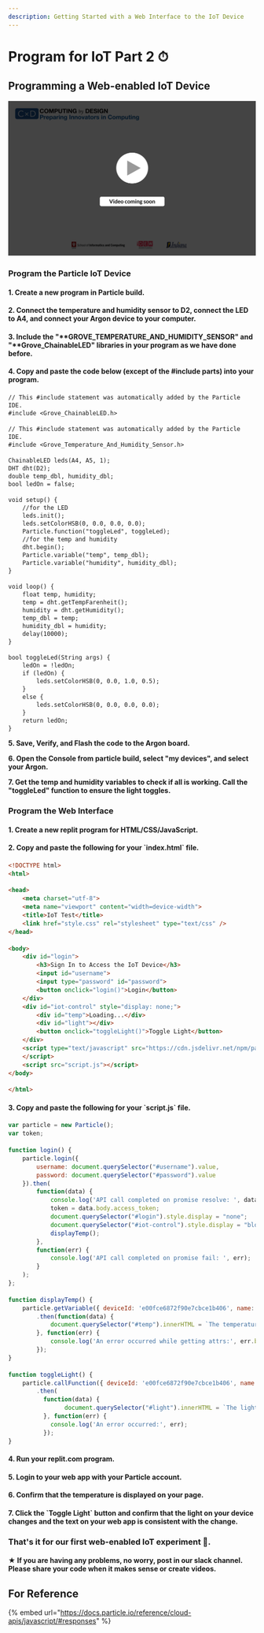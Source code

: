 ```yaml
---
description: Getting Started with a Web Interface to the IoT Device
---
```


# Program for IoT Part 2 ⏱

## Programming a Web-enabled IoT Device

![](../../.gitbook/assets/vidComing.png)

### Program the Particle IoT Device

#### 1. Create a new program in Particle build.

#### 2. Connect the temperature and humidity sensor to D2, connect the LED to A4, and connect your Argon device to your computer.

#### 3. Include the "**GROVE\_TEMPERATURE\_AND\_HUMIDITY\_SENSOR" and "**Grove\_ChainableLED" **libraries in your program as we have done before.**

#### 4. Copy and paste the code below (except of the #include parts) into your program.

```arduino
// This #include statement was automatically added by the Particle IDE.
#include <Grove_ChainableLED.h>

// This #include statement was automatically added by the Particle IDE.
#include <Grove_Temperature_And_Humidity_Sensor.h>

ChainableLED leds(A4, A5, 1);
DHT dht(D2);
double temp_dbl, humidity_dbl;
bool ledOn = false;

void setup() {
    //for the LED
    leds.init();
    leds.setColorHSB(0, 0.0, 0.0, 0.0);
    Particle.function("toggleLed", toggleLed);
    //for the temp and humidity
    dht.begin();
    Particle.variable("temp", temp_dbl);
    Particle.variable("humidity", humidity_dbl);
}

void loop() {
    float temp, humidity;
    temp = dht.getTempFarenheit();
    humidity = dht.getHumidity();
    temp_dbl = temp;
    humidity_dbl = humidity;
    delay(10000);
}

bool toggleLed(String args) {
    ledOn = !ledOn;
    if (ledOn) {
        leds.setColorHSB(0, 0.0, 1.0, 0.5);
    }
    else {
        leds.setColorHSB(0, 0.0, 0.0, 0.0);
    }
    return ledOn;
}    
```

**5. Save, Verify, and Flash the code to the Argon board.**

**6. Open the Console from particle build, select "my devices", and select your Argon.**

**7. Get the temp and humidity variables to check if all is working. Call the "toggleLed" function to ensure the light toggles.**

### **Program the Web Interface**

#### 1. Create a new replit program for HTML/CSS/JavaScript.

#### 2. Copy and paste the following for your \`index.html\` file.

```html
<!DOCTYPE html>
<html>

<head>
	<meta charset="utf-8">
	<meta name="viewport" content="width=device-width">
	<title>IoT Test</title>
	<link href="style.css" rel="stylesheet" type="text/css" />
</head>

<body>
	<div id="login">
		<h3>Sign In to Access the IoT Device</h3>
		<input id="username">
		<input type="password" id="password">
		<button onclick="login()">Login</button>
	</div>
	<div id="iot-control" style="display: none;">
		<div id="temp">Loading...</div>
		<div id="light"></div>
		<button onclick="toggleLight()">Toggle Light</button>
	</div>
	<script type="text/javascript" src="https://cdn.jsdelivr.net/npm/particle-api-js@8/dist/particle.min.js">
	</script>
	<script src="script.js"></script>
</body>

</html>
```

#### 3. Copy and paste the following for your \`script.js\` file.

```javascript
var particle = new Particle();
var token;

function login() {
	particle.login({
		username: document.querySelector("#username").value,
		password: document.querySelector("#password").value
	}).then(
		function(data) {
			console.log('API call completed on promise resolve: ', data.body.access_token);
			token = data.body.access_token;
			document.querySelector("#login").style.display = "none";
			document.querySelector("#iot-control").style.display = "block";
			displayTemp();
		},
		function(err) {
			console.log('API call completed on promise fail: ', err);
		}
	);
};

function displayTemp() {
	particle.getVariable({ deviceId: 'e00fce6872f90e7cbce1b406', name: 'temp', auth: token })
		.then(function(data) {
			document.querySelector("#temp").innerHTML = `The temperature is ${data.body.result} ℉`
		}, function(err) {
			console.log('An error occurred while getting attrs:', err.body);
		});
}

function toggleLight() {
	particle.callFunction({ deviceId: 'e00fce6872f90e7cbce1b406', name: 'toggleLed', argument: null, auth: token })
		.then(
		  function(data) {
				document.querySelector("#light").innerHTML = `The light is ${data.body.return_value ? 'on.' : 'off.'}`
		  }, function(err) {
		    console.log('An error occurred:', err);
		  });
}
```

#### 4. Run your replit.com program.

#### 5. Login to your web app with your Particle account.

#### 6. Confirm that the temperature is displayed on your page.

#### 7. Click the \`Toggle Light\` button and confirm that the light on your device changes and the text on your web app is consistent with the change.

### That's it for our first web-enabled IoT experiment 🎉.&#x20;

#### ★ If you are having any problems, no worry, post in our slack channel. Please share your code when it makes sense or create videos.

## For Reference

{% embed url="https://docs.particle.io/reference/cloud-apis/javascript/#responses" %}
